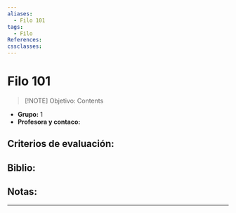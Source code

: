 ```yaml
---
aliases:
  - Filo 101
tags:
  - Filo
References: 
cssclasses:
---
```

# Filo 101

> [!NOTE] Objetivo: 
> Contents

+ **Grupo:** 1
+ **Profesora y contaco:**

## Criterios de evaluación:

## Biblio:

## Notas:

***